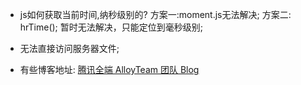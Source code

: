 * js如何获取当前时间,纳秒级别的?
	方案一:moment.js无法解决;
	方案二: hrTime();
	暂时无法解决，只能定位到毫秒级别;

* 无法直接访问服务器文件;

* 有些博客地址:
[腾讯全端 AlloyTeam 团队 Blog](http://www.alloyteam.com/page/0/)

